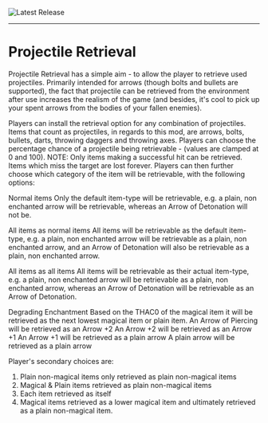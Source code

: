 ![Latest Release](https://img.shields.io/github/v/release/btigi/iiProjectileR?color=blue)

---

# Projectile Retrieval

 Projectile Retrieval  has a simple aim - to allow the player to retrieve used projectiles. Primarily intended for arrows (though bolts and bullets are supported), the fact that projectile can be retrieved from the environment after use increases the realism of the game (and besides, it's cool to pick up your spent arrows from the bodies of your fallen enemies).


Players can install the retrieval option for any combination of projectiles. Items that count as projectiles, in regards to this mod, are arrows, bolts, bullets, darts, throwing daggers and throwing axes.
Players can choose the percentage chance of a projectile being retrievable - (values are clamped at 0 and 100). NOTE: Only items making a successful hit can be retrieved. Items which miss the target are lost forever.
Players can then further choose which category of the item will be retrievable, with the following options:


Normal items
Only the default item-type will be retrievable, e.g. a plain, non enchanted arrow will be retrievable, whereas an Arrow of Detonation will not be.

All items as normal items
All items will be retrievable as the default item-type, e.g. a plain, non enchanted arrow will be retrievable as a plain, non enchanted arrow, and an Arrow of Detonation will also be retrievable as a plain, non enchanted arrow.

All items as all items
All items will be retrievable as their actual item-type, e.g. a plain, non enchanted arrow will be retrievable as a plain, non enchanted arrow, whereas an Arrow of Detonation will be retrievable as an Arrow of Detonation.

Degrading Enchantment
Based on the THAC0 of the magical item it will be retrieved as the next lowest magical item or plain item.
    An Arrow of Piercing will be retrieved as an Arrow +2
    An Arrow +2 will be retrieved as an Arrow +1
    An Arrow +1 will be retrieved as a plain arrow
    A plain arrow will be retrieved as a plain arrow

Player's secondary choices are:
  1. Plain non-magical items only retrieved as plain non-magical items
  2. Magical & Plain items retrieved as plain non-magical items
  3. Each item retrieved as itself
  4. Magical items retrieved as a lower magical item and ultimately retrieved as a plain non-magical item.
